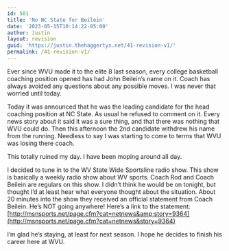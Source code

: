 ```yaml
---
id: 501
title: 'No NC State for Beilein'
date: '2023-05-15T10:14:22-05:00'
author: Justin
layout: revision
guid: 'https://justin.thehaggertys.net/41-revision-v1/'
permalink: /41-revision-v1/
---
```


Ever since WVU made it to the elite 8 last season, every college basketball coaching position opened has had John Beilein’s name on it. Coach has always avoided any questions about any possible moves. I was never that worried until today.

Today it was announced that he was the leading candidate for the head coaching position at NC State. As usual he refused to comment on it. Every news story about it said it was a sure thing, and that there was nothing that WVU could do. Then this afternoon the 2nd candidate withdrew his name from the running. Needless to say I was starting to come to terms that WVU was losing there coach.

This totally ruined my day. I have been moping around all day.

I decided to tune in to the WV State Wide Sportsline radio show. This show is basically a weekly radio show about WV sports. Coach Rod and Coach Beilein are regulars on this show. I didn’t think he would be on tonight, but thought I’d at least hear what everyone thought about the situation. About 20 minutes into the show they received an official statement from Coach Beilein. He’s NOT going anywhere! Here’s a link to the statement:  
[http://msnsports.net/page.cfm?cat=netnews&amp;story=9364](http://msnsports.net/page.cfm?cat=netnews&story=9364)

I’m glad he’s staying, at least for next season. I hope he decides to finish his career here at WVU.